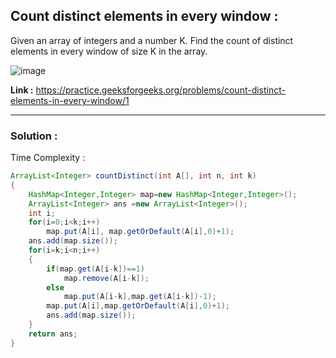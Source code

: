## Count distinct elements in every window :

Given an array of integers and a number K. Find the count of distinct elements in every window of size K in the array.

![image](https://user-images.githubusercontent.com/23376002/160285205-239764af-f5c9-47b6-8694-5bf06156fdb1.png)

**Link :** https://practice.geeksforgeeks.org/problems/count-distinct-elements-in-every-window/1


---------------------------------------------------------------------------------------------------------------------------------------------


### Solution :

Time Complexity :


```java
ArrayList<Integer> countDistinct(int A[], int n, int k)
{
    HashMap<Integer,Integer> map=new HashMap<Integer,Integer>();
    ArrayList<Integer> ans =new ArrayList<Integer>();
    int i;
    for(i=0;i<k;i++)
        map.put(A[i], map.getOrDefault(A[i],0)+1);
    ans.add(map.size());
    for(i=k;i<n;i++)
    {
        if(map.get(A[i-k])==1)
            map.remove(A[i-k]);
        else
            map.put(A[i-k],map.get(A[i-k])-1);
        map.put(A[i],map.getOrDefault(A[i],0)+1);
        ans.add(map.size());
    }
    return ans;
}
```


